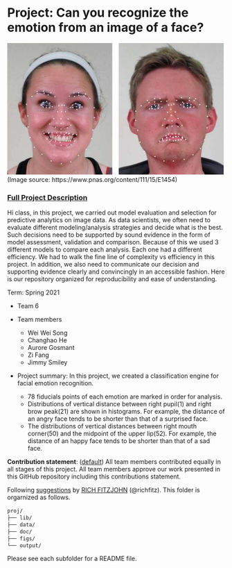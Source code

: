 # Project: Can you recognize the emotion from an image of a face? 
<img src="figs/CE.jpg" alt="Compound Emotions" width="500"/>
(Image source: https://www.pnas.org/content/111/15/E1454)

### [Full Project Description](doc/project3_desc.md)

Hi class, in this project, we carried out model evaluation and selection for predictive analytics on image data. As data scientists, we often need to evaluate different modeling/analysis strategies and decide what is the best. Such decisions need to be supported by sound evidence in the form of model assessment, validation and comparison. Because of this we used 3 different models to compare each analysis. Each one had a different efficiency. We had to walk the fine line of complexity vs efficiency in this project. In addition, we also need to communicate our decision and supporting evidence clearly and convincingly in an accessible fashion. Here is our repository organized for reproducibility and ease of understanding.

Term: Spring 2021

+ Team 6
+ Team members
	+ Wei Wei Song
	+ Changhao He
	+ Aurore Gosmant
	+ Zi Fang
	+ Jimmy Smiley

+ Project summary: In this project, we created a classification engine for facial emotion recognition.
  +  78 fiducials points of each emotion are marked in order for analysis. 
  + Distributions of vertical distance between right pupil(1) and  right brow peak(21) are shown in  histograms. For example, the distance of an angry face tends to be shorter than that of a surprised face.
  + The distributions of vertical distances between right mouth corner(50)
and the midpoint of the upper lip(52).  For example, the distance of an happy face tends to be shorter than that of a sad face.
	
**Contribution statement**: ([default](doc/a_note_on_contributions.md)) All team members contributed equally in all stages of this project. All team members approve our work presented in this GitHub repository including this contributions statement. 

Following [suggestions](http://nicercode.github.io/blog/2013-04-05-projects/) by [RICH FITZJOHN](http://nicercode.github.io/about/#Team) (@richfitz). This folder is orgarnized as follows.

```
proj/
├── lib/
├── data/
├── doc/
├── figs/
└── output/
```

Please see each subfolder for a README file.
